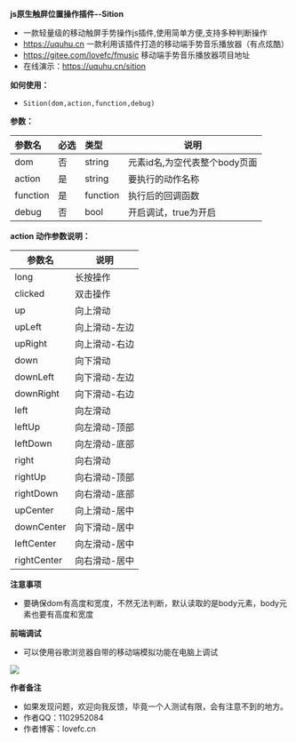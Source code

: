 **js原生触屏位置操作插件--Sition** 

- 一款轻量级的移动触屏手势操作js插件,使用简单方便,支持多种判断操作
- https://uquhu.cn 一款利用该插件打造的移动端手势音乐播放器（有点炫酷）
- https://gitee.com/lovefc/fmusic 移动端手势音乐播放器项目地址
- 在线演示：https://uquhu.cn/sition

**如何使用：** 
- ` Sition(dom,action,function,debug) `


**参数：** 

|参数名|必选|类型|说明|
|:----    |:---|:----- |-----   |
| dom | 否  |string | 元素id名,为空代表整个body页面   |
| action  | 是  |string | 要执行的动作名称   |
| function | 是  |function | 执行后的回调函数   |
| debug | 否  | bool | 开启调试，true为开启   |

**action 动作参数说明：** 

|参数名|说明|
|---  | ---|  
| long | 长按操作 |
| clicked | 双击操作 |
| up | 向上滑动 |
| upLeft | 向上滑动-左边 |
| upRight | 向上滑动-右边 |
| down | 向下滑动 |
| downLeft | 向下滑动-左边 |
| downRight | 向下滑动-右边 |
| left | 向左滑动 |
| leftUp | 向左滑动-顶部 |
| leftDown | 向左滑动-底部 |
| right | 向右滑动 |
| rightUp | 向右滑动-顶部 |
| rightDown | 向右滑动-底部 |
| upCenter | 向上滑动-居中 |
| downCenter | 向下滑动-居中 |
| leftCenter | 向左滑动-居中 |
| rightCenter | 向右滑动-居中 |

**注意事项** 
 
- 要确保dom有高度和宽度，不然无法判断，默认读取的是body元素，body元素也要有高度和宽度

**前端调试**
- 可以使用谷歌浏览器自带的移动端模拟功能在电脑上调试

 ![](https://www.showdoc.cc/server/api/common/visitfile/sign/2a419bd9617cb07925d3867055df781a?showdoc=.jpg)

**作者备注**
- 如果发现问题，欢迎向我反馈，毕竟一个人测试有限，会有注意不到的地方。
- 作者QQ：1102952084
- 作者博客：lovefc.cn